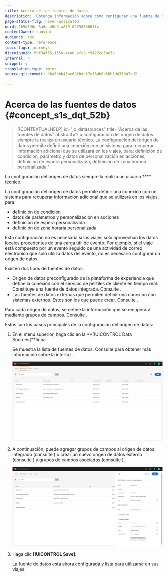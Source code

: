 ```yaml
---
title: Acerca de las fuentes de datos
description: 'Obtenga información sobre cómo configurar una fuente de datos '
page-status-flag: never-activated
uuid: 269d590c-5a6d-40b9-a879-02f5033863fc
contentOwner: sauviat
audience: rns
content-type: reference
topic-tags: journeys
discoiquuid: 5df34f55-135a-4ea8-afc2-f9427ce5ae7b
internal: n
snippet: y
translation-type: tm+mt
source-git-commit: d0a7bbb43ae62fbdcf7ef34b0b56b1d437047ad2

---
```



# Acerca de las fuentes de datos {#concept_s1s_dqt_52b}

>[!CONTEXTUALHELP]
>id=&quot;jo_datasources&quot;
>title=&quot;Acerca de las fuentes de datos&quot;
>abstract=&quot;La configuración del origen de datos siempre la realiza un usuario técnico. La configuración del origen de datos permite definir una conexión con un sistema para recuperar información adicional que se utilizará en los viajes, para: definición de condición, parámetro y datos de personalización en acciones, definición de espera personalizada, definición de zona horaria personalizada.&quot;

La configuración del origen de datos siempre la realiza un usuario **** técnico.

La configuración del origen de datos permite definir una conexión con un sistema para recuperar información adicional que se utilizará en los viajes, para:

* definición de condición
* datos de parámetros y personalización en acciones
* definición de espera personalizada
* definición de zona horaria personalizada

Esta configuración no es necesaria si los viajes solo aprovechan los datos locales procedentes de una carga útil de evento. Por ejemplo, si el viaje está compuesto por un evento seguido de una actividad de correo electrónico que solo utiliza datos del evento, no es necesario configurar un origen de datos.

Existen dos tipos de fuentes de datos:

* Origen de datos preconfigurado de la plataforma de experiencia que define la conexión con el servicio de perfiles de cliente en tiempo real. Constituye una fuente de datos integrada. Consulte [](../datasource/adobe-experience-platform-data-source.md).
* Las fuentes de datos externas que permiten definir una conexión con sistemas externos. Estos son los que puede crear. Consulte [](../datasource/external-data-sources.md).

Para cada origen de datos, se define la información que se recuperará mediante grupos de campos. Consulte [](../datasource/field-groups.md).

Estos son los pasos principales de la configuración del origen de datos:

1. En el menú superior, haga clic en la **[!UICONTROL Data Sources]**ficha.

   Se muestra la lista de fuentes de datos. Consulte [](../about/user-interface.md) para obtener más información sobre la interfaz.

   ![](../assets/journey18.png)

1. A continuación, puede agregar grupos de campos al origen de datos integrado (consulte [](../datasource/adobe-experience-platform-data-source.md)) o crear un nuevo origen de datos externo (consulte [](../datasource/external-data-sources.md)) y grupos de campos asociados (consulte [](../datasource/field-groups.md)).

   ![](../assets/journey23.png)

1. Haga clic **[!UICONTROL Save]**.

   La fuente de datos está ahora configurada y lista para utilizarse en sus viajes.
